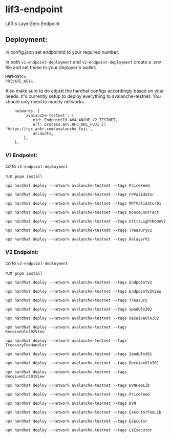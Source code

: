 # lif3-endpoint
Lif3's LayerZero Endpoint

## Deployment:

In config.json set endpointId to your required number.

In both `v1-endpoint-deployment` and `v2-endpoint-deployment` create a .env file and set these to your deployer's wallet:
```
MNEMONIC=
PRIVATE_KEY=
```

Also make sure to do adjust the hardhat configs accordingly based on your needs. It's currently setup to deploy everything to avalanche-testnet.
You should only need to modify networks
```
    networks: {
        'avalanche-testnet': {
            eid: EndpointId.AVALANCHE_V2_TESTNET,
            url: process.env.RPC_URL_FUJI || 'https://rpc.ankr.com/avalanche_fuji',
            accounts,
        },
    },
```

### V1 Endpoint:
cd to `v1-endpoint-deployment`

run:
`pnpm install`

```
npx hardhat deploy --network avalanche-testnet --tags PriceFeed
```

```
npx hardhat deploy --network avalanche-testnet --tags FPValidator
```

```
npx hardhat deploy --network avalanche-testnet --tags MPTValidator01
```

```
npx hardhat deploy --network avalanche-testnet --tags NonceContract   
```

```
npx hardhat deploy --network avalanche-testnet --tags UltraLightNodeV2
```

```
npx hardhat deploy --network avalanche-testnet --tags TreasuryV2
```

```
npx hardhat deploy --network avalanche-testnet --tags RelayerV2
```


### V2 Endpoint:
cd to `v2-endpoint-deployment`

run:
`pnpm install`


```
npx hardhat deploy --network avalanche-testnet --tags EndpointV2
```
```
npx hardhat deploy --network avalanche-testnet --tags EndpointV2View
```
```
npx hardhat deploy --network avalanche-testnet --tags Treasury
```
```
npx hardhat deploy --network avalanche-testnet --tags SendUln302
```
```
npx hardhat deploy --network avalanche-testnet --tags ReceiveUln302
```
```
npx hardhat deploy --network avalanche-testnet --tags ReceiveUln302View
```
```
npx hardhat deploy --network avalanche-testnet --tags TreasuryFeeHandler
```
```
npx hardhat deploy --network avalanche-testnet --tags SendUln301
```
```
npx hardhat deploy --network avalanche-testnet --tags ReceiveUln301
```
```
npx hardhat deploy --network avalanche-testnet --tags ReceiveUln301View
```
```
npx hardhat deploy --network avalanche-testnet --tags DVNFeeLib
```
```
npx hardhat deploy --network avalanche-testnet --tags PriceFeed
```
```
npx hardhat deploy --network avalanche-testnet --tags DVN
```
```
npx hardhat deploy --network avalanche-testnet --tags ExecutorFeeLib
```
```
npx hardhat deploy --network avalanche-testnet --tags Executor
```
```
npx hardhat deploy --network avalanche-testnet --tags LzExecutor
```